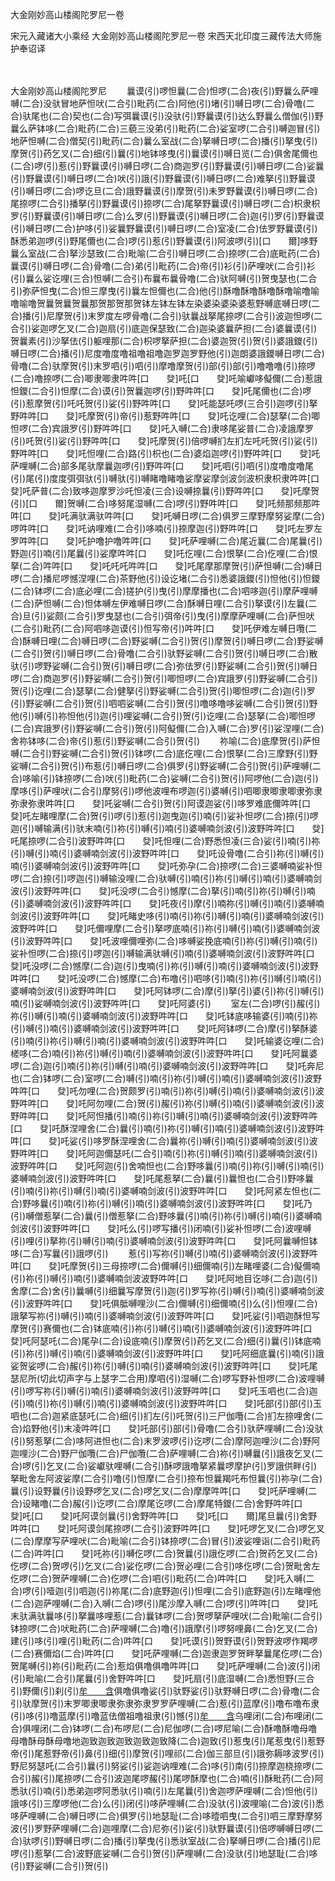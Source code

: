 大金刚妙高山楼阁陀罗尼一卷


宋元入藏诸大小乘经
大金刚妙高山楼阁陀罗尼一卷
宋西天北印度三藏传法大师施护奉诏译


　　

大金刚妙高山楼阁陀罗尼
　　曩谟(引)啰怛曩(二合)怛啰(二合)夜(引)野曩么萨哩嚩(二合)没驮冒地萨怛吠(二合引)毗药(二合)阿他(引)堵(引)嚩日啰(二合)骨噜(二合)驮尾也(二合)契也(二合)写弭曩谟(引)没驮(引)野曩谟(引)达么野曩么僧伽(引)野曩么萨钵哆(二合)毗药(二合)三藐三没弟(引)毗药(二合)娑室啰(二合引)嚩迦冒(引)地萨怛嚩(二合)僧契(引)毗药(二合)曩么室战(二合)拏嚩日啰(二合)播(引)拏曳(引)摩贺(引)药乞叉(二合)细(引)曩(引)地钵哆曳(引)曩谟(引)嚩日览(二合)俱舍尾儞也(二合)啰(引)惹(引)野曩谟(引)嚩日啰(二合)商迦罗(引)野曩谟(引)嚩日啰(二合)娑曩(引)野曩谟(引)嚩日啰(二合)吠(引)誐(引)野曩谟(引)嚩日啰(二合)难拏(引)野曩谟(引)嚩日啰(二合)啰讫旦(二合)誐野曩谟(引)摩贺(引)未罗野曩谟(引)嚩日啰(二合)尾捺啰(二合引)播拏(引)野曩谟(引)捺啰(二合)尾拏野曩谟(引)嚩日啰(二合)枳隶枳罗(引)野曩谟(引)嚩日啰(二合)么罗(引)野曩谟(引)嚩日啰(二合)迦(引)罗(引)野曩谟(引)嚩日啰(二合)护哆(引)娑曩野曩谟(引)嚩日啰(二合)室凌(二合)佉罗野曩谟(引)酥悉弟迦啰(引)野尾儞也(二合)啰(引)惹(引)野曩谟(引)阿波啰(引)[口　　爾]哆野曩么室战(二合)拏沙瑟致(二合)毗喻(二合引)嚩日啰(二合)捺啰(二合)底毗药(二合)曩谟(引)嚩日啰(二合)骨噜(二合)弟(引)毗药(二合)帝(引)衫(引)萨哩吠(二合引)衫(引)曩么娑讫哩(三合)怛嚩(二合引)布曩布曩骨噜(二合)驮阿嚩(引)贺曳瑟也(二合引)弥萨怛曳(二合)怛三摩曳(引)曩左怛儞也(二合)他(引)酥噜酥噜酥噜酥噜喻噜喻噜喻噜贺曩贺曩贺曩那贺那贺那贺钵左钵左钵左染婆染婆染婆惹野嚩底嚩日啰(二合)播(引)尼摩贺(引)末罗度左啰骨噜(二合引)驮曩战拏尾捺啰(二合引)波迦怛啰(二合引)娑迦啰乞叉(二合)迦扇(引)底迦保瑟致(二合)迦染婆曩萨担(二合)婆曩谟(引)贺曩素(引)沙拏佉(引)躯哩那(二合)枳啰拏萨担(二合)婆迦贺(引)贺(引)婆誐鑁(引)嚩日啰(二合)播(引)尼度噜度噜祖噜祖噜迦罗迦罗野他(引)迦朗婆誐鑁嚩日啰(二合)骨噜(二合)驮摩贺(引)末罗呬(引)呬(引)摩噜摩贺(引)部(引)部(引)噜噜噜(引)捺啰(二合)噜捺啰(二合)唧隶唧隶吽吽[口　　癹]吒[口　　癹]吒喻巘哆儗儞(二合)惹誐怛鑁(二合引)怛摩(二合)谟(引)贺曩迦啰(引)野吽吽[口　　癹]吒尾儞也(二合)啰(引)惹摩贺(引)吒吒贺(引)娑(引)野吽吽[口　　癹]吒能瑟吒啰(三合引)迦啰(引)拏野吽吽[口　　癹]吒摩贺(引)帝(引)惹野吽吽[口　　癹]吒讫哩(二合)瑟拏(二合)唧怛啰(二合)宾誐罗(引)野吽吽[口　　癹]吒入嚩(二合)隶哆尾娑普(二合)凌誐摩罗(引)吒贺(引)娑(引)野吽吽[口　　癹]吒摩贺(引)倍啰嚩扪左扪左吒吒贺(引)娑(引)野吽吽[口　　癹]吒怛哩(二合)路(引)枳也(二合)婆焰迦啰(引)野吽吽[口　　癹]吒萨哩嚩(二合)部多尾驮摩曩迦啰(引)野吽吽[口　　癹]吒呬(引)呬(引)度噜度噜尾(引)尾(引)度度弭弭驮(引)嚩驮(引)嚩睹噜睹噜娑摩娑摩剑波剑波枳隶枳隶吽吽[口　　癹]吒萨普(二合)致哆迦摩罗沙吒怛凌(三合)设嚩捺曩(引)野吽吽[口　　癹]吒摩贺(引)[口　　爾]贺嚩(二合)哆努尾湿嚩(二合)啰(引)野吽吽[口　　癹]吒频那频那吽吽[口　　癹]吒满驮满驮吽吽[口　　癹]吒嚩日啰(二合)俱罗三摩野摩努娑摩(二合)啰吽吽[口　　癹]吒讷哩难(二合引)哆喃(引)捺摩迦(引)野吽吽[口　　癹]吒左罗左罗吽吽[口　　癹]吒护噜护噜吽吽[口　　癹]吒萨哩嚩(二合)尾近曩(二合)尾曩(引)野迦(引)喃(引)尾曩(引)娑摩吽吽[口　　癹]吒仡哩(二合)恨拏(二合)仡哩(二合)恨拏(二合)吽吽[口　　癹]吒吒吒吽吽[口　　癹]吒尾摩那摩贺(引)萨怛嚩(二合)嚩日啰(二合)播尼啰憾涅哩(二合)茶野他(引)设讫堵(二合引)悉婆誐鑁(引)怛他(引)怛鑁(二合)钵啰(二合)底必哩(二合)搓护(引)曳(引)摩摩播也(二合)呬哆迦(引)摩萨哩嚩(二合)萨怛嚩(二合)怛体嚩左伊难嚩日啰(二合)酥嚩日哩(二合引)拏谟(引)左曩(二合)旦(引)娑颇(二合引)罗曳瑟也(二合引)弭帝(引)曳(引)摩摩萨哩嚩(二合)萨怛吠(二合引)毗药(二合)阿呬哆迦谟(引)怛写帝(引)吽吽[口　　癹]吒伊难左嚩日囕(二合)酥嚩日哩(二合)嚩日啰(二合)野娑嚩(二合引)贺(引)摩贺(引)嚩日啰(二合)野娑嚩(二合引)贺(引)嚩日啰(二合)骨噜(二合引)驮野娑嚩(二合引)贺(引)嚩日啰(二合)散驮(引)啰野娑嚩(二合引)贺(引)嚩日啰(二合)弥佉罗(引)野娑嚩(二合引)贺(引)嚩日啰(二合)商迦罗(引)野娑嚩(二合引)贺(引)唧怛啰(二合)宾誐罗(引)野娑嚩(二合引)贺(引)讫哩(二合)瑟拏(二合)健拏(引)野娑嚩(二合引)贺(引)唧怛啰(二合)迦(引)罗(引)野娑嚩(二合引)贺(引)呬呬娑嚩(二合引)贺(引)噜哆噜哆娑嚩(二合引)贺(引)野他(引)嚩(引)祢怛他(引)迦(引)哩娑嚩(二合引)贺(引)讫哩(二合)瑟拏(二合)唧怛啰(二合)宾誐罗(引)野娑嚩(二合引)贺(引)阿儗儞(二合)入嚩(二合)罗(引)娑涅哩(二合)舍祢钵哆(二合)帝(引)惹(引)野娑嚩(二合引)贺(引)
　　祢喻(二合)底摩贺(引)萨怛嚩(二合引)野娑嚩(二合引)贺(引)钵啰(二合)底仡哩(二合)恨拏(二合)三摩野(引)野娑嚩(二合引)贺(引)布惹(引)嚩日啰(二合)俱罗(引)野娑嚩(二合引)贺(引)萨哩嚩(二合)哆喻(引)钵捺啰(二合)吠(引)毗药(二合)娑嚩(二合引)贺(引)阿啰他(二合)迦(引)摩哆(引)萨哩吠(二合引)摩努(引)啰他波哩布啰迦(引)婆嚩(引)呬唧隶唧隶唧隶弥隶弥隶弥隶吽吽[口　　癹]吒娑嚩(二合引)贺(引)阿谟迦娑(引)哆罗难底儞吽吽[口　　癹]吒左睹哩摩(二合)贺(引)啰(引)惹(引)迦曳迦(引)喃(引)娑补怛啰(二合)捺(引)啰迦(引)嚩输满(引)驮末喃(引)祢(引)嚩(引)喃(引)婆嚩喃剑波(引)波野吽吽[口　　癹]吒尾捺啰(二合引)波野吽吽[口　　癹]吒怛哩(二合)野悉怛凌(三合)娑(引)喃(引)祢(引)嚩(引)喃(引)婆嚩喃剑波(引)波野吽吽[口　　癹]吒设骨噜(二合引)祢(引)嚩(引)喃(引)婆嚩喃剑波(引)波野吽吽[口　　癹]吒弥孕(二合)捺啰(二合)三婆嚩喃娑补怛啰(二合)捺(引)啰迦(引)嚩输没哩(二合)驮嚩(引)喃(引)祢(引)嚩(引)喃(引)婆嚩喃剑波(引)波野吽吽[口　　癹]吒没啰(二合引)憾摩(二合)拏(引)喃(引)祢(引)嚩(引)喃(引)婆嚩喃剑波(引)波野吽吽[口　　癹]吒夜(引)摩(引)喃祢(引)嚩(引)喃(引)婆嚩喃剑波(引)波野吽吽[口　　癹]吒睹史哆(引)喃(引)祢(引)嚩(引)喃(引)婆嚩喃剑波(引)波野吽吽[口　　癹]吒儞哩摩(二合引)拏啰底喃(引)祢(引)嚩(引)喃(引)婆嚩喃剑波(引)波野吽吽[口　　癹]吒波哩儞哩弥(二合)哆嚩娑挽底喃(引)祢(引)嚩(引)喃(引)娑补怛啰(二合)捺(引)啰迦(引)嚩输满驮嚩(引)喃(引)婆嚩喃剑波(引)波野吽吽[口　　癹]吒没啰(二合)憾摩(二合)迦(引)曳喃(引)祢(引)嚩(引)喃(引)婆嚩喃剑波(引)波野吽吽[口　　癹]吒没啰(二合)憾摩(二合)布噜(引)呬哆(引)喃(引)祢(引)嚩(引)喃(引)婆嚩喃剑波(引)波野吽吽[口　　癹]吒阿钵啰(二合)摩(引)拏(引)婆(引)祢(引)嚩(引)喃(引)娑嚩喃剑波(引)波野吽吽[口　　癹]吒阿婆(引)
　　室左(二合)啰(引)赧(引)祢(引)嚩(引)喃(引)婆嚩喃剑波(引)波野吽吽[口　　癹]吒钵底哆输婆(引)喃(引)祢(引)嚩(引)喃(引)婆嚩喃剑波(引)波野吽吽[口　　癹]吒阿钵啰(二合)摩(引)拏酥婆(引)喃(引)祢(引)嚩(引)喃(引)婆嚩喃剑波(引)波野吽吽[口　　癹]吒输婆讫哩(二合)槎哆(二合)喃(引)祢(引)嚩(引)喃(引)婆嚩喃剑波(引)波野吽吽[口　　癹]吒阿曩婆啰(二合)迦(引)喃(引)祢(引)嚩(引)喃(引)婆嚩喃剑波(引)波野吽吽[口　　癹]吒奔尼也(二合)钵啰(二合)室啰(二合)嚩(引)喃(引)祢(引)嚩(引)喃(引)婆嚩喃剑波(引)波野吽吽[口　　癹]吒勿哩(二合)贺颇罗(引)喃(引)祢(引)嚩(引)喃(引)婆嚩喃剑波(引)波野吽吽[口　　癹]吒阿勿哩(二合)贺(引)赧(引)祢(引)嚩(引)喃(引)婆嚩喃剑波(引)波野吽吽[口　　癹]吒阿怛播(引)喃(引)祢(引)嚩(引)喃(引)婆嚩喃剑波(引)波野吽吽[口　　癹]吒酥涅哩舍(二合)曩(引)喃(引)祢(引)嚩(引)喃(引)婆嚩喃剑波(引)波野吽吽[口　　癹]吒娑(引)哆罗酥涅哩舍(二合)曩祢(引)嚩(引)喃(引)婆嚩喃剑波(引)波野吽吽[口　　癹]吒阿迦儞瑟吒(二合引)喃(引)祢(引)嚩(引)喃(引)婆嚩喃剑波(引)波野吽吽[口　　癹]吒阿迦(引)舍喃怛也(二合)野哆曩(引)喃(引)祢(引)嚩(引)喃(引)婆嚩喃剑波(引)波野吽吽[口　　癹]吒尾惹拏(二合)曩(引)曩怛也(二合引)野哆曩(引)喃(引)祢(引)嚩(引)喃(引)婆嚩喃剑波(引)波野吽吽[口　　癹]吒阿紧左怛也(二合)野哆曩(引)喃(引)祢(引)嚩(引)喃(引)婆嚩喃剑波(引)波野吽吽[口　　癹]吒乃(引)嚩僧惹拏(二合)曩(引)僧惹拏(二合)野哆曩(引)喃(引)祢(引)嚩(引)喃(引)婆嚩喃剑波(引)波野吽吽[口　　癹]吒么(引)啰写播(引)闭喃(引)娑补怛啰(二合)波哩嚩(引)哩(引)拏祢(引)嚩(引)喃(引)婆嚩喃剑波(引)波野吽吽[口　　癹]吒阿曩嚩怛钵哆(二合)写曩(引)誐啰(引)
　　惹(引)写祢(引)嚩(引)喃(引)婆嚩喃剑波(引)波野吽吽[口　　癹]吒摩贺(引)三母捺啰(二合)儞嚩(引)细儞喃(引)左睹哩婆(二合)儗儞喃(引)祢(引)嚩(引)喃(引)婆嚩喃剑波波野吽吽[口　　癹]吒阿地目讫哆(二合)迦(引)舍摩(二合)舍(引)曩嚩(引)细曩写摩贺(引)迦(引)罗写祢(引)嚩(引)喃(引)婆嚩喃剑波(引)波野吽吽[口　　癹]吒俱胝嚩哩沙(二合)儞嚩(引)细儞喃(引)么(引)怛哩(二合)誐拏写祢(引)嚩(引)喃(引)婆嚩喃剑波(引)波野吽吽[口　　癹]吒娑(引)呬迦酥怛写摩贺(引)赛儞也(二合)钵底喃(引)祢(引)嚩(引)喃(引)婆嚩喃剑波(引)波野吽吽[口　　癹]吒阿瑟吒(二合)尾孕(二合)设底喃(引)摩贺(引)药乞叉(二合)细(引)曩(引)钵底喃(引)祢(引)嚩(引)喃(引)婆嚩喃剑波(引)波野吽吽[口　　癹]吒阿细底曩(引)喃(引)誐娑贺娑啰(二合)赧(引)祢(引)嚩(引)喃(引)婆嚩喃剑波(引)波野吽吽[口　　癹]吒尾瑟尼所(切此切声字与上瑟字二合用)摩呬(引)湿嚩(二合)啰写野补怛啰(二合)波哩嚩(引)啰写祢(引)嚩(引)喃(引)婆嚩喃剑波(引)波野吽吽[口　　癹]吒玉呬也(二合)迦(引)喃(引)祢(引)嚩(引)喃(引)婆嚩喃剑波(引)波野吽吽[口　　癹]吒部(引)部(引)玉呬也(二合)迦紧底瑟吒(二合)细(引)扪左(引)吒贺(引)三尸伽囕(二合)扪左捺哩舍(二合)焰野他(引)末凌吽吽[口　　癹]吒部(引)部(引)骨噜(二合引)驮萨哩嚩(二合)没驮(引)努惹拏(二合)哆阿进怛也(二合)末罗波啰(引)讫啰(二合)摩阿迦哩沙(二合)野阿迦哩沙(二合)野尸伽囕(二合)尸伽囕(二合)萨哩嚩(二合)祢(引)嚩曩(引)誐夜乞叉(二合)啰(引)乞叉(二合)娑巘驮哩嚩(二合引)酥啰誐噜拏紧曩啰摩护(引)罗誐供畔(引)拏毗舍左阿波娑摩(二合引)噜(引)怛摩(二合引)捺布怛曩羯吒布怛曩(引)祢孕(二合)曩(引)设野曩(引)设野啰乞叉(二合)啰乞叉(二合)摩摩吽吽[口　　癹]吒萨哩嚩(二合)设睹噜(二合)赧(引)讫啰(二合)摩尾讫啰(二合)摩尾特鑁(二合)舍野吽吽[口　　癹]吒[口　　癹]吒阿谟剑曩(引)舍野吽吽[口　　癹]吒[口　　爾]尾旦曩(引)舍野吽吽[口　　癹]吒阿谟剑尾捺啰(二合引)波野吽吽[口　　癹]吒啰乞叉(二合)啰乞叉(二合)摩摩写萨哩吠(二合)毗喻(二合引)钵捺啰(二合)冒(引)波娑哩诣(二合引)毗药(二合)吽吽[口　　癹]吒祢(引)嚩仡啰(二合)贺曩(引)誐仡啰(二合)贺药乞叉(二合)仡啰(二合)贺啰(引)乞叉(二合)娑仡啰(二合)贺必哩(二合引)哆仡啰(二合)贺毗舍左仡啰(二合)贺萨哩嚩(二合)仡啰(二合)呬(引)毗药(二合)吽吽[口　　癹]吒入嚩(二合)啰(引)噎迦(引)呬迦(引)祢尾(二合)底野迦(引)怛哩(二合引)底野迦(引)左睹哩他(二合)迦萨哩嚩(二合)入嚩(二合)啰(引)尾沙摩入嚩(二合)啰(引)吽吽[口　　癹]吒末驮满驮曩哆(引)拏曩哆哩惹(二合)曩钵啰(二合)贺啰拏萨哩吠(二合)毗喻(二合引)钵捺啰(二合)吠毗药(二合)萨哩嚩(二合)噜(引)誐摩(引)啰努哩鼻(二合)乞叉(二合)建(引)哆(引)哩(引)毗药(二合)吽吽[口　　癹]吒谟(引)贺野谟(引)贺野波啰作羯啰(二合)赛儞焰(二合)吽吽[口　　癹]吒萨哩嚩(二合)迦隶迦罗贺畔拏曩尾仡啰(二合)贺尾嚩(引)祢(引)毗药(二合)惹焰俱噜俱噜吽吽[口　　癹]吒萨哩嚩(二合)波(引)闭(引)毗喻(二合引)尾曩(引)舍野吽吽[口　　癹]吒扇(引)底湿嚩(二合)悉怛野(三合引)野儞(引)刹(引)[牟　　含](切身)俱噜俱噜娑(引)驮野娑(引)驮野嚩日啰(二合)骨噜(二合引)驮摩贺(引)末罗唧隶唧隶弥隶弥隶罗罗萨哩嚩(二合)惹(引)蓝摩(引)噜布噜布隶(引)哆(引)噜蓝摩(引)噜蓝佉僧祖噜祖隶(引)憾(引)[牟　　含](引)乌哩闭(二合)布哩闭(二合)俱哩闭(二合)钵啰(二合)布啰尼(二合)尼伽啰(二合)啰尼喻(二合)酥噜酥噜母噜母噜酥母酥母噜地迦致迦致迦致迦致迦致降(二合)迦致(引)惹曳(引)尾惹曳(引)惹野帝(引)尾惹野帝(引)鼻(引)细(引)摩贺(引)哩祁(二合)伽三部旦(引)誐弥耨哆波罗(引)野尼努瑟吒(二合引)曩(引)努娑(引)娑迦讷哩难(二合)哆(引)南(引)捺摩迦桡捺啰(二合引)赧(引)尾捺啰(二合引)波迦尾啰赧(引)尾啰酥摩也(二合)喃(引)酥毗药(二合)阿悉驮(引)喃(引)悉弟迦啰阿悉驮(引)喃(引)左尾曩(引)舍迦啰萨哩嚩(二合)怛他(引)誐哆(引)三摩啰他(二合)么(引)闭(引)哆萨哩嚩(二合)没驮(引)波哩喻(二合)波(引)悉哆萨哩嚩(二合)嚩日啰(二合)俱罗(引)地瑟耻(二合)哆曀呬曳(二合引)呬三摩野摩努波(引)罗野萨哩嚩(二合)迦哩摩(二合)尼弥(引)娑(引)驮野曩谟(引)倍啰嚩嚩日啰(二合)驮啰(引)野嚩日啰(二合)播(引)拏曳(引)悉驮室战(二合)拏嚩日啰(二合)播(引)尼啰(引)惹拏(二合)波野底娑嚩(二合引)贺(引)萨哩嚩(二合)没驮(引)地瑟耻(二合)哆(引)野娑嚩(二合引)贺(引)


